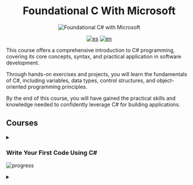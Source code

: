 <div align="center">

# Foundational C With Microsoft

![Foundational C# with Microsoft](https://learn.microsoft.com/en-us/training/achievements/csharp-data.svg)

[![es](https://img.shields.io/badge/lang-es-yellow.svg)](./readme.es.md)
[![en](https://img.shields.io/badge/lang-en-red.svg)](./readme.md)

</div>

This course offers a comprehensive introduction to C# programming, covering its core concepts, syntax, and practical application in software development.

Through hands-on exercises and projects, you will learn the fundamentals of C#, including variables, data types, control structures, and object-oriented programming principles.

By the end of this course, you will have gained the practical skills and knowledge needed to confidently leverage C# for building applications.

## Courses

<details >
<summary>

### Write Your First Code Using C\#

![progress]()

</summary>

Begin your journey by learning to write your first code using C#. Develop a
strong foundation as you explore the fundamentals and syntax of the language,
setting the stage for your programming adventures.

- [x] Write Your First C# Code
- [x] Store and Retrieve Data Using Literal and Variable Values in C#
- [x] Perform Basic String Formatting in C#
- [x] Perform Basic Operations on Numbers in C#
- [x] Guided Project - Calculate and Print Student Grades
- [x] Guided Project - Calculate Final GPA
- [x] Trophy Write Your First Code Using C#
</details>

<details >
<summary>
